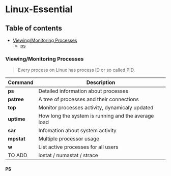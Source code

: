 # Linux-Essential

## Table of contents
* [Viewing/Monitoring Processes](https://github.com/Apostolovicka/Linux-Essential#viewingmonitoring-processes)
  * [ps](#ps)

### Viewing/Monitoring Processes
> Every process on Linux has process ID or so called PID.

| Command | Description |
|---|---|
| **ps** | Detailed information about processes |
| **pstree** | A tree of processes and their connections |
| **top** | Monitor processes activity, dynamicaly updated |
| **uptime** | How long the system is running and the average load |
| **sar** | Infomation about system activity |
| **mpstat** | Multiple processor usage |
| **w** | List active processes for all users |
| TO ADD | iostat / numastat / strace |

#### PS 
